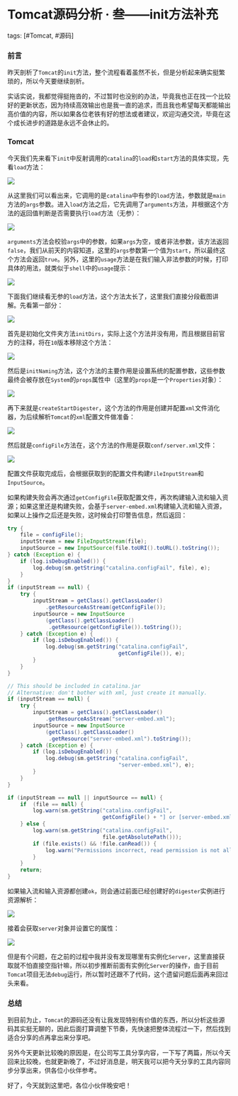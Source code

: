 # Tomcat源码分析 · 叁——init方法补充

tags: [#Tomcat, #源码]

### 前言

昨天剖析了`Tomcat`的`init`方法，整个流程看着虽然不长，但是分析起来确实挺繁琐的，所以今天要继续剖析。

实话实说，我都觉得挺拖沓的，不过暂时也没别的办法，毕竟我也正在找一个比较好的更新状态，因为持续高效输出也是我一直的追求，而且我也希望每天都能输出高价值的内容，所以如果各位老铁有好的想法或者建议，欢迎沟通交流，毕竟在这个成长进步的道路是永远不会休止的。

### Tomcat

今天我们先来看下`init`中反射调用的`catalina`的`load`和`start`方法的具体实现，先看`load`方法：

![](https://syske-pic-bed.oss-cn-hangzhou.aliyuncs.com/imgs/blog/20210929082442.png)

从这里我们可以看出来，它调用的是`catalina`中有参的`load`方法，参数就是`main`方法的`args`参数。进入`load`方法之后，它先调用了`arguments`方法，并根据这个方法的返回值判断是否需要执行`load`方法（无参）：

![](https://syske-pic-bed.oss-cn-hangzhou.aliyuncs.com/imgs/blog/20210929082747.png)

`arguments`方法会校验`args`中的参数，如果`args`为空，或者非法参数，该方法返回`false`，我们从前天的内容知道，这里的`args`参数第一个值为`start`，所以最终这个方法会返回`true`。另外，这里的`usage`方法是在我们输入非法参数的时候，打印具体的用法，就类似于`shell`中的`usage`提示：

![](https://syske-pic-bed.oss-cn-hangzhou.aliyuncs.com/imgs/blog/20210929083026.png)

下面我们继续看无参的`load`方法，这个方法太长了，这里我们直接分段截图讲解。先看第一部分：

![](https://syske-pic-bed.oss-cn-hangzhou.aliyuncs.com/imgs/blog/20210929084520.png)

首先是初始化文件夹方法`initDirs`，实际上这个方法并没有用，而且根据目前官方的注释，将在`10`版本移除这个方法：

![](https://syske-pic-bed.oss-cn-hangzhou.aliyuncs.com/imgs/blog/20210929084921.png)

然后是`initNaming`方法，这个方法的主要作用是设置系统的配置参数，这些参数最终会被存放在`System`的`props`属性中（这里的`props`是一个`Properties`对象）：

![](https://syske-pic-bed.oss-cn-hangzhou.aliyuncs.com/imgs/blog/20210929085007.png)

再下来就是`createStartDigester`，这个方法的作用是创建并配置`xml`文件消化器，为后续解析`Tomcat`的`xml`配置文件做准备：

![](https://syske-pic-bed.oss-cn-hangzhou.aliyuncs.com/imgs/blog/20210929085832.png)

然后就是`configFile`方法在，这个方法的作用是获取`conf/server.xml`文件：

![](https://syske-pic-bed.oss-cn-hangzhou.aliyuncs.com/imgs/blog/20210929090116.png)

配置文件获取完成后，会根据获取到的配置文件构建`FileInputStream`和`InputSource`。

如果构建失败会再次通过`getConfigFile`获取配置文件，再次构建输入流和输入资源；如果这里还是构建失败，会基于`server-embed.xml`构建输入流和输入资源，如果以上操作之后还是失败，这时候会打印警告信息，然后返回：

```java
try {
    file = configFile();
    inputStream = new FileInputStream(file);
    inputSource = new InputSource(file.toURI().toURL().toString());
} catch (Exception e) {
    if (log.isDebugEnabled()) {
        log.debug(sm.getString("catalina.configFail", file), e);
    }
}
if (inputStream == null) {
    try {
        inputStream = getClass().getClassLoader()
            .getResourceAsStream(getConfigFile());
        inputSource = new InputSource
            (getClass().getClassLoader()
             .getResource(getConfigFile()).toString());
    } catch (Exception e) {
        if (log.isDebugEnabled()) {
            log.debug(sm.getString("catalina.configFail",
                                   getConfigFile()), e);
        }
    }
}

// This should be included in catalina.jar
// Alternative: don't bother with xml, just create it manually.
if (inputStream == null) {
    try {
        inputStream = getClass().getClassLoader()
            .getResourceAsStream("server-embed.xml");
        inputSource = new InputSource
            (getClass().getClassLoader()
             .getResource("server-embed.xml").toString());
    } catch (Exception e) {
        if (log.isDebugEnabled()) {
            log.debug(sm.getString("catalina.configFail",
                                   "server-embed.xml"), e);
        }
    }
}

if (inputStream == null || inputSource == null) {
    if  (file == null) {
        log.warn(sm.getString("catalina.configFail",
                              getConfigFile() + "] or [server-embed.xml]"));
    } else {
        log.warn(sm.getString("catalina.configFail",
                              file.getAbsolutePath()));
        if (file.exists() && !file.canRead()) {
            log.warn("Permissions incorrect, read permission is not allowed on the file.");
        }
    }
    return;
}
```

如果输入流和输入资源都创建`ok`，则会通过前面已经创建好的`digester`实例进行资源解析：

![](https://syske-pic-bed.oss-cn-hangzhou.aliyuncs.com/imgs/images/20210929132439.png)

接着会获取`server`对象并设置它的属性：

![](https://syske-pic-bed.oss-cn-hangzhou.aliyuncs.com/imgs/blog/20210929231008.png)

但是有个问题，在之前的过程中我并没有发现哪里有实例化`Server`，这里直接获取就不怕直接空指针嘛，所以初步推断前面有实例化`Server`的操作，由于目前`Tomcat`项目无法`debug`运行，所以暂时还跟不了代码，这个遗留问题后面再来回过头来看。

### 总结

到目前为止，`Tomcat`的源码还没有让我发现特别有价值的东西，所以分析这些源码其实挺无聊的，因此后面打算调整下节奏，先快速把整体流程过一下，然后找到适合分享的点再拿出来分享吧。

另外今天更新比较晚的原因是，在公司写工具分享内容，一下写了两篇，所以今天回来比较晚，也就更新晚了，不过好消息是，明天我可以把今天分享的工具内容同步分享出来，供各位小伙伴参考。

好了，今天就到这里吧，各位小伙伴晚安吧！